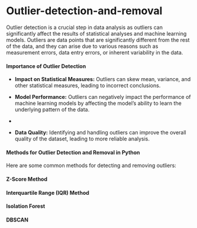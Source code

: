 # Outlier-detection-and-removal

Outlier detection is a crucial step in data analysis as outliers can significantly affect the results of statistical analyses and machine learning models. Outliers are data points that are significantly different from the rest of the data, and they can arise due to various reasons such as measurement errors, data entry errors, or inherent variability in the data.

#### Importance of Outlier Detection

- **Impact on Statistical Measures:** Outliers can skew mean, variance, and other statistical measures, leading to incorrect conclusions.

- **Model Performance:** Outliers can negatively impact the performance of machine learning models by affecting the model’s ability to learn the underlying pattern of the data.
- 
- **Data Quality:** Identifying and handling outliers can improve the overall quality of the dataset, leading to more reliable analysis.

#### Methods for Outlier Detection and Removal in Python
Here are some common methods for detecting and removing outliers:

#### Z-Score Method
#### Interquartile Range (IQR) Method
#### Isolation Forest
#### DBSCAN
